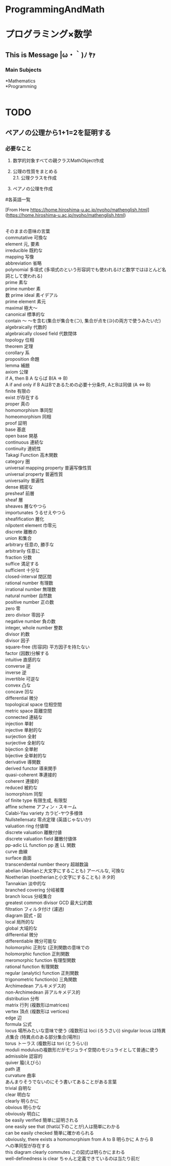 # ProgrammingAndMath
# プログラミング×数学
## This is Message |ω・｀)ﾉ ﾔｧ
### Main Subjects
*Mathematics <br>
*Programming <br>
 <br>

# TODO
## ペアノの公理から1+1=2を証明する
### 必要なこと
1. 数学的対象すべての親クラスMathObject作成 <br>

2. 公理の性質をまとめる <br>
2.1. 公理クラスを作成 <br>

3. ペアノの公理を作成 <br>

#各英語一覧

[From Here https://home.hiroshima-u.ac.jp/nyoho/mathenglish.html] (https://home.hiroshima-u.ac.jp/nyoho/mathenglish.html)
 <br>
 <br>

そのままの意味の言葉 <br>
commutative 可換な <br>
element 元, 要素 <br>
irreducible 既約な <br>
mapping 写像 <br>
abbreviation 省略 <br>
polynomial 多項式 (多項式のという形容詞でも使われるけど数学ではほとんど名詞として使われる) <br>
prime 素な <br>
prime number 素 <br>数
prime ideal 素イデアル <br>
prime element 素元 <br>
maximal 極大〜 <br>
canonical 標準的な <br>
contain 〜 〜を含む(集合が集合を(⊃), 集合が点を(∋)の両方で使うみたいだ) <br>
algebraically 代数的 <br>
algebraically closed field 代数閉体 <br>
topology 位相 <br>
theorem 定理 <br>
corollary 系 <br>
proposition 命題 <br>
lemma 補題 <br>
axiom 公理 <br>
if A, then B A ならば B(A ⇒ B) <br>
A if and only if B AはBであるための必要十分条件, AとBは同値 (A ⇔ B) <br>
finite 有限の <br>
exist が存在する <br>
proper 真の <br>
homomorphism 準同型 <br>
homeomorphism 同相 <br>
proof 証明 <br>
base 基底 <br>
open base 開基 <br>
continuous 連続な <br>
continuity 連続性 <br>
Takagi Function 高木関数 <br>
category 圏 <br>
universal mapping property 普遍写像性質 <br>
universal property 普遍性質 <br>
universality 普遍性 <br>
dense 稠密な <br>
presheaf 前層 <br>
sheaf 層 <br>
sheaves 層なやつら <br>
importunates うるせえやつら <br>
sheafification 層化 <br>
nilpotent element 巾零元 <br>
discrete 離散の <br>
union 和集合 <br>
arbitrary 任意の, 勝手な <br>
arbitrarily 任意に <br>
fraction 分数 <br>
suffice 満足する <br>
sufficient 十分な <br>
closed-interval 閉区間 <br>
rational number 有理数 <br>
irrational number 無理数 <br>
natural number 自然数 <br>
positive number 正の数 <br>
zero 零 <br>
zero divisor 零因子 <br>
negative number 負の数 <br>
integer, whole number 整数 <br>
divisor 約数 <br>
divisor 因子 <br>
square-free (形容詞) 平方因子を持たない <br>
factor (因数)分解する <br>
intuitive 直感的な <br>
converse 逆 <br>
inverse 逆 <br>
invertible 可逆な <br>
convex 凸な <br>
concave 凹な <br>
differential 微分 <br>
topological space 位相空間 <br>
metric space 距離空間 <br>
connected 連結な <br>
injection 単射 <br>
injective 単射的な <br>
surjection 全射 <br>
surjective 全射的な <br>
bijection 全単射 <br>
bijective 全単射的な <br>
derivative 導関数 <br>
derived functor 導来関手 <br>
quasi-coherent 準連接的 <br>
coherent 連接的 <br>
reduced 被約な <br>
isomorphism 同型 <br>
of finite type 有限生成, 有限型 <br>
affine scheme アフィン・スキーム <br>
Calabi-Yau variety カラビ-ヤウ多様体 <br>
Nullstellensatz 零点定理 (英語じゃないか) <br>
valuation ring 付値環 <br>
discrete valuation 離散付値 <br>
discrete valuation field 離散付値体 <br>
pp-adic LL function pp 進 LL 関数 <br>
curve 曲線 <br>
surface 曲面 <br>
transcendental number theory 超越数論 <br>
abelian (Abelianと大文字にすることも) アーベルな, 可換な <br>
Noetherian (noetherianと小文字にすることも) ネタ的 <br>
Tannakian 淡中的な <br>
branched covering 分岐被覆 <br>
branch locus 分岐集合 <br>
greatest common divisor GCD 最大公約数 <br>
filtration フィルタ付け (濾過) <br>
diagram 図式・図 <br>
local 局所的な <br>
global 大域的な <br>
differential 微分 <br>
differentiable 微分可能な <br>
holomorphic 正則な (正則関数の意味での <br>
holomorphic function 正則関数 <br>
meromorphic function 有理型関数 <br>
rational function 有理関数 <br>
regular (analytic) function 正則関数 <br>
trigonometric function(s) 三角関数 <br>
Archimedean アルキメデス的 <br>
non-Archimedean 非アルキメデス的 <br>
distribution 分布 <br>
matrix 行列 (複数形はmatrices) <br>
vertex 頂点 (複数形は vertices) <br>
edge 辺 <br>
formula 公式 <br>
locus 場所みたいな意味で使う (複数形は loci (ろうさい)) singular locus は特異点集合 (特異点のある部分集合(場所)) <br>
torus トーラス (複数形は tori (とうらい)) <br>
moduli modulusの複数形だがモジュライ空間のモジュライとして普通に使う <br>
admissible 認容的 <br>
quiver 箙(えびら) <br>
path 道 <br>
curvature 曲率 <br>
あんまりそうでないのにそう書いてあることがある言葉 <br>
trivial 自明な <br>
clear 明白な <br>
clearly 明らかに <br>
obvious 明らかな <br>
obviously 明白に <br>
be easily verified 簡単に証明される <br>
one easily see that (that以下のことが)人は簡単にわかる <br>
can be easily checked 簡単に確かめられる <br>
obviously, there exists a homomorphism from A to B 明らかに A から B <br>
への準同型が存在する <br>
this diagram clearly commutes この図式は明らかにまわる <br>
well-definedness is clear ちゃんと定義できているのは当たり前だ <br>

